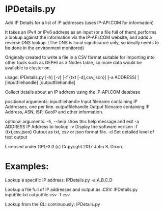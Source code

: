 # IPDetails.py
Add IP Details for a list of IP addresses (uses IP-API.COM for information)

It takes an IPv4 or IPv6 address as an input (or a file full of them),performs a lookup
against the information via the IP-API.COM website, and adds a reverse DNS lookup.
(The DNS is local significance only, so ideally needs to be done in the environment monitored)

Originally created to write a file in a CSV format suitable for importing into
other tools such as GEPHI as a Nodes table, so more data would be available to cluster on.

usage: IPDetails.py [-h] [-v] [-f {txt [-d],csv,json}]
                    [-a ADDRESS] | [inputfilehandle] [outputfilehandle]

Collect details about an IP address using the IP-API.COM database

positional arguments:
  inputfilehandle    Input filename containing IP Addresses, one per line.
  outputfilehandle   Output filename containing IP Address, ASN, ISP, GeoIP
                     and other information.

optional arguments:
  -h, --help         show this help message and exit
  -a ADDRESS         IP Address to lookup
  -v                 Display the software verison
  -f {txt,csv,json}  Output as txt, csv or json format file.
  -d                 Set detailed level of text output

Licensed under GPL-3.0 (c) Copyright 2017 John S. Dixon.

# Examples:
Lookup a specific IP address:
IPDetails.py -a A.B.C.D

Lookup a file full of IP addresses and output as .CSV:
IPDetails.py inputfile.txt outputfile.csv -f csv

Lookup from the CLI continuously:
IPDetails.py


